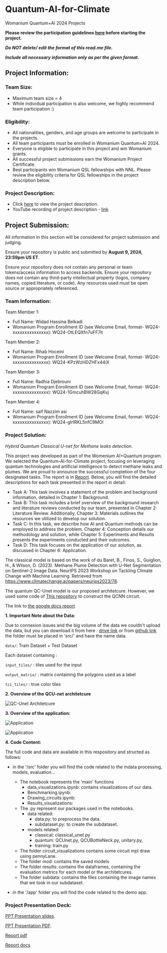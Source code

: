 # Quantum-AI-for-Climate

Womanium Quantum+AI 2024 Projects

**Please review the participation guidelines [here](https://github.com/womanium-quantum/Quantum-AI-2024) before starting the project.**

_**Do NOT delete/ edit the format of this read.me file.**_

_**Include all necessary information only as per the given format.**_

## Project Information:

### Team Size:

- Maximum team size = 4
- While individual participation is also welcome, we highly recommend team participation :)

### Eligibility:

- All nationalities, genders, and age groups are welcome to participate in the projects.
- All team participants must be enrolled in Womanium Quantum+AI 2024.
- Everyone is eligible to participate in this project and win Womanium grants.
- All successful project submissions earn the Womanium Project Certificate.
- Best participants win Womanium QSL fellowships with NNL. Please review the eligibility criteria for QSL fellowships in the project description below.

### Project Description:

- Click [here](https://drive.google.com/file/d/1yoY_venPkNStjcDu0Na0HYhgO6CvVYdM/view?usp=sharing) to view the project description.
- YouTube recording of project description - [link](https://youtu.be/ka2RgUYo83c?si=MUb_dwTVfP1FV_47)

## Project Submission:

All information in this section will be considered for project submission and judging.

Ensure your repository is public and submitted by **August 9, 2024, 23:59pm US ET**.

Ensure your repository does not contain any personal or team tokens/access information to access backends. Ensure your repository does not contain any third-party intellectual property (logos, company names, copied literature, or code). Any resources used must be open source or appropriately referenced.

### Team Information:

Team Member 1:

- Full Name: Widad Hassina Belkadi
- Womanium Program Enrollment ID (see Welcome Email, format- WQ24-xxxxxxxxxxxxxxx): WQ24-OtLEQXfn7uFF7it

Team Member 2:

- Full Name: Rihab Hoceini
- Womanium Program Enrollment ID (see Welcome Email, format- WQ24-xxxxxxxxxxxxxxx): WQ24-KPzWzHDZHFx44iX

Team Member 3:

- Full Name: Radhia Djebrouni
- Womanium Program Enrollment ID (see Welcome Email, format- WQ24-xxxxxxxxxxxxxxx): WQ24-1GmcuhBW28GqKvj

Team Member 4:

- Full Name: saif Nazzim asi
- Womanium Program Enrollment ID (see Welcome Email, format- WQ24-xxxxxxxxxxxxxxx): WQ24-gIrIRKL5nfC9MOl

### Project Solution:

_Hybrid Quantum Classical U-net for Methane leaks detection_.

This project was developed as part of the Womenium AI+Quantum program. We selected the Quantum-AI-for-Climate project, focusing on leveraging quantum technologies and artificial intelligence to detect methane leaks and plumes. We are proud to announce the successful completion of the four designated tasks.
The report is in [Report](docs/report.pdf). Below, you will find the detailed descriptions for each task presented in the report in detail:

- Task A: This task involves a statement of the problem and background information, detailed in Chapter 1: Background.
- Task B: This task includes a brief overview of the background research and literature reviews conducted by our team, presented in Chapter 2: Literature Review. Additionally, Chapter 3: Materials outlines the resources we utilized to develop our solution.
- Task C: In this task, we describe how AI and Quantum methods can be employed to address the problem. Chapter 4: Conception details our methodology and solution, while Chapter 5: Experiments and Results presents the experiments conducted and their outcomes.
- Task D: This task focuses on the application of our solution, as discussed in Chapter 6: Application.

The classical model is based on the work of du Baret, B., Finos, S., Guiglion, H., & Wilson, D. (2023). Methane Plume Detection with U-Net Segmentation on Sentinel-2 Image Data. NeurIPS 2023 Workshop on Tackling Climate Change with Machine Learning. Retrieved from https://www.climatechange.ai/papers/neurips2023/78.

The quantum QC-Unet model is our proposed architetcure. However, we used some code of [This repository](https://github.com/takh04/QCNN/tree/main?tab=readme-ov-file) to construct the QCNN circuit.

The link to [the google docs report](https://docs.google.com/document/d/1Dw4HXiROUrcbNnedyXjFgDRoc4D8Abdis47zs3Eb7dA)

**1. Important Note about the Data:**

Due to connexion issues and the big volume of the data we couldn't upload the data, but you can download it from here : [drive link](https://drive.google.com/drive/folders/1hm1VxLvFvtSizUXlWb5coSCimAT1roLH) or from [github link](https://github.com/sfinos316/Methane-Plume-Segmentation/tree/main/data) the folder must be placed in 'src/' and have the name data.

`data/`: Train Dataset + Test Dataset

Each dataset containing :

`input_tiles/` : tiles used for the input

`output_matrix/` : matrix containing the polygons used as a label

`tci_tiles/` : true color tiles

**2. Overview of the QCU-net architetcure**

![QC-Unet Architetcure](./src/assets/GlobalQCUnet.png)

**3. Overview of the application:**

![Application](./src/assets/application.png)

![Application](./src/assets/application1.png)

**4. Code Content:**

The full code and data are available in this respository and structed as follows:

- in the '/src' folder you will find the code related to the mdata processing, models, evaluation...

  - The notebook represents the 'main' functions
    - data_visualizations.ipynb: contains visualizations of our data.
    - Benchmarking.ipynb:
    - Drawing_circuits.ipynb:
    - Results_visualizations:
  - The .py represent our packages used in the notebooks.
    - data related:
      - data.py: to preprocess the data.
      - subdataset.py: to create the subdataset.
    - models related:
      - classical: classical_unet.py
      - quantum: QCUnet.py, QCUBottleNeck.py, unitary.py,
      - training: train.py
  - The folder circuit_visualizations contains some circuit mpl draw using pennyLane.
  - The folder mod: contains the saved models
  - The folder results: contains the dataframes, containing the evaluation metrics for each model or the architetcures.
  - The folder subdata: contains the files containing the image names that we took in our subdataset.

- in the '/app' folder you will find the code related to the demo app.

### Project Presentation Deck:

[PPT Presentation slides](https://docs.google.com/presentation/d/1REZs52omkWnfaxQTyJs6VvPOhEX4L3rshtrgaKsRbt8/edit?pli=1#slide=id.g25703cb3a7b_0_64).

[PPT Presentation PDF](https://drive.google.com/file/d/1-O9vmn9CDanobpNWfwIq0vYG3Z0NenVL/view?usp=drive_link).

[Report pdf](https://drive.google.com/file/d/1rXGJMoyUYmdu_G9FX5QVfDrSvaZ3LJmV/view?usp=drive_link)

[Report docs](https://docs.google.com/document/d/1Dw4HXiROUrcbNnedyXjFgDRoc4D8Abdis47zs3Eb7dA)
